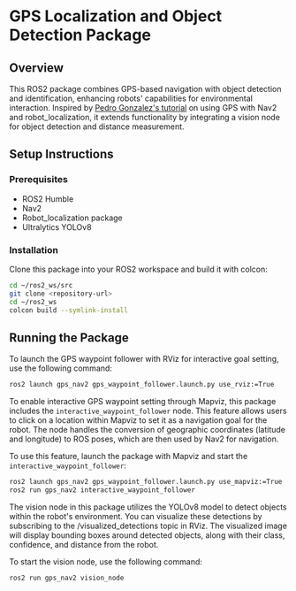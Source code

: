 # GPS Localization and Object Detection Package

## Overview
This ROS2 package combines GPS-based navigation with object detection and identification, enhancing robots' capabilities for environmental interaction. Inspired by [Pedro Gonzalez's tutorial](https://navigation.ros.org/tutorials/docs/navigation2_with_gps.html) on using GPS with Nav2 and robot_localization, it extends functionality by integrating a vision node for object detection and distance measurement.

## Setup Instructions
### Prerequisites
- ROS2 Humble
- Nav2
- Robot_localization package
- Ultralytics YOLOv8

### Installation
Clone this package into your ROS2 workspace and build it with colcon:
```bash
cd ~/ros2_ws/src
git clone <repository-url>
cd ~/ros2_ws
colcon build --symlink-install
```
## Running the Package
To launch the GPS waypoint follower with RViz for interactive goal setting, use the following command:

```bash
ros2 launch gps_nav2 gps_waypoint_follower.launch.py use_rviz:=True
```
To enable interactive GPS waypoint setting through Mapviz, this package includes the `interactive_waypoint_follower` node. This feature allows users to click on a location within Mapviz to set it as a navigation goal for the robot. The node handles the conversion of geographic coordinates (latitude and longitude) to ROS poses, which are then used by Nav2 for navigation.

To use this feature, launch the package with Mapviz and start the `interactive_waypoint_follower`:

```bash
ros2 launch gps_nav2 gps_waypoint_follower.launch.py use_mapviz:=True
ros2 run gps_nav2 interactive_waypoint_follower
```

The vision node in this package utilizes the YOLOv8 model to detect objects within the robot's environment. You can visualize these detections by subscribing to the /visualized_detections topic in RViz. The visualized image will display bounding boxes around detected objects, along with their class, confidence, and distance from the robot.

To start the vision node, use the following command:

```bash
ros2 run gps_nav2 vision_node
```